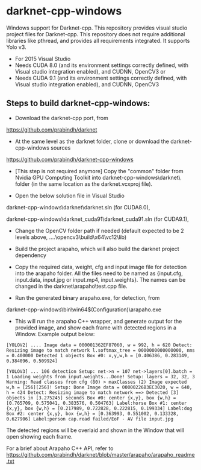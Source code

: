 # darknet-cpp-windows

Windows support for Darknet-cpp. This repository provides visual studio project files for Darknet-cpp. This repository does not require additional libraries like pthread, and provides all requirements integrated. It supports Yolo v3.

- For 2015 Visual Studio
- Needs CUDA 8.0 (and its environment settings correctly defined, with Visual studio integration enabled), and CUDNN, OpenCV3 or
- Needs CUDA 9.1 (and its environment settings correctly defined, with Visual studio integration enabled), and CUDNN, OpenCV3

## Steps to build darknet-cpp-windows:

- Download the darknet-cpp port, from 

https://github.com/prabindh/darknet

- At the same level as the darknet folder, clone or download the darknet-cpp-windows sources

https://github.com/prabindh/darknet-cpp-windows

- [This step is not required anymore] Copy the "common" folder from Nvidia GPU Computing Toolkit into darknet-cpp-windows\darknet\ folder (in the same location as the darknet.vcxproj file).

- Open the below solution file in Visual Studio

darknet-cpp-windows\darknet\darknet.sln (for CUDA8.0),

darknet-cpp-windows\darknet_cuda91\darknet_cuda91.sln (for CUDA9.1),

- Change the OpenCV folder path if needed (default expected to be 2 levels above, ..\..\opencv3\build\x64\vc12\lib)

- Build the project arapaho, which will also build the darknet project dependency

- Copy the required data, weight, cfg and input image file for detection into the arapaho folder. All the files need to be named as {input.cfg, input.data, input.jpg or input.mp4, input.weights}. The names can be changed in the darknet\arapaho\test.cpp file.

- Run the generated binary arapaho.exe, for detection, from 

darknet-cpp-windows\bin\win64\$(Configuration)\arapaho.exe

- This will run the arapaho C++ wrapper, and generate output for the provided image, and show each frame with detected regions in a Window. Example output below:

`
[YOLOV2]
....
Image data = 000001362EF87060, w = 992, h = 620
Detect: Resizing image to match network
l.softmax_tree = 0000000000000000, nms = 0.400000
Detected 1 objects
Box #0: x,y,w,h = [0.406386, 0.283149, 0.384096, 0.509924]
`

`
[YOLOV3]
...
 106 detection
Setup: net->n = 107
net->layers[0].batch = 1
Loading weights from input.weights...Done!
Setup: layers = 32, 32, 3
Warning: Read classes from cfg (80) > maxClasses (2)
Image expected w,h = [256][256]!
Setup: Done
Image data = 00000226B3EC3020, w = 640, h = 424
Detect: Resizing image to match network
==> Detected [3] objects in [3.275245] seconds
Box #0: center {x,y}, box {w,h} = [0.765709, 0.575041, 0.383576, 0.504763]
Label:horse
Box #1: center {x,y}, box {w,h} = [0.217989, 0.722828, 0.222815, 0.199334]
Label:dog
Box #2: center {x,y}, box {w,h} = [0.363993, 0.551002, 0.133328, 0.627906]
Label:person
cap.read failed/EoF - AV file input.jpg
`

The detected regions will be overlaid and shown in the Window that will open showing each frame.

For a brief about Arapaho C++ API, refer to https://github.com/prabindh/darknet/blob/master/arapaho/arapaho_readme.txt